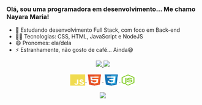 ### Olá, sou uma programadora em desenvolvimento... Me chamo Nayara Maria!

- 🌱 Estudando desenvolvimento Full Stack, com foco em Back-end
- 👩‍💻 Tecnologias: CSS, HTML, JavaScript e NodeJS
- 😄 Pronomes: ela/dela
- ⚡ Estranhamente, não gosto de café... Ainda😅

<div align="center">
  <a href="https://github.com/NayaraMar">
  <img height="180em" src="https://github-readme-stats.vercel.app/api?username=NayaraMar&show_icons=true&theme=dracula&include_all_commits=true&count_private=true"/>
  <img height="180em" src="https://github-readme-stats.vercel.app/api/top-langs/?username=NayaraMar&layout=compact&langs_count=7&theme=dracula"/>
</div>

<div align="center" style="display: inline_block"><br>
  <img align="center" alt="Nayara-Js" height="30" width="40" src="https://raw.githubusercontent.com/devicons/devicon/master/icons/javascript/javascript-plain.svg">
  <img align="center" alt="Nayara-HTML" height="30" width="40" src="https://raw.githubusercontent.com/devicons/devicon/master/icons/html5/html5-original.svg">
  <img align="center" alt="Nayara-CSS" height="30" width="40" src="https://raw.githubusercontent.com/devicons/devicon/master/icons/css3/css3-original.svg">
  <img align="center" alt="NAyara-CSS" height="30" width="40" src="https://raw.githubusercontent.com/devicons/devicon/master/icons/nodejs/nodejs-original.svg">
</div>

<div align="center"><br>
  <a href="https://www.linkedin.com/in/nayara-maria-do-nascimento-74682622b" target="_blank"><img src="https://img.shields.io/badge/-LinkedIn-%230077B5?style=for-the-badge&logo=linkedin&logoColor=white" target="_blank"></a> 
</div>
